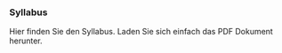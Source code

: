 <h3>Syllabus</h3>

Hier finden Sie den Syllabus. Laden Sie sich einfach das PDF Dokument herunter. 
